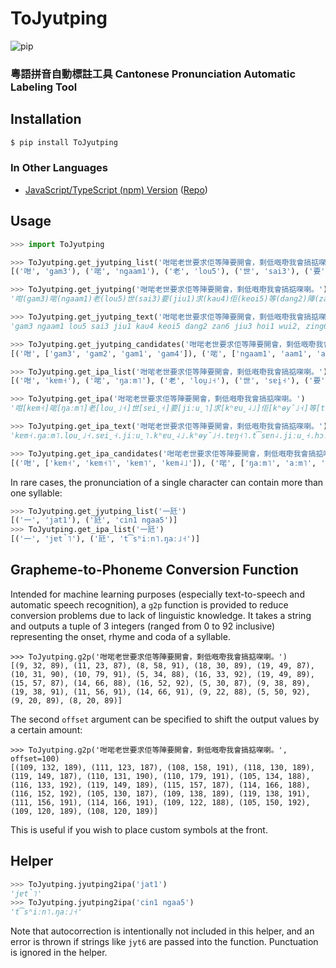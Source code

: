 # ToJyutping

![pip](https://github.com/CanCLID/ToJyutping/workflows/Python%20Package/badge.svg)

### 粵語拼音自動標註工具 Cantonese Pronunciation Automatic Labeling Tool

## Installation

```sh
$ pip install ToJyutping
```

### In Other Languages

- [JavaScript/TypeScript (npm) Version](https://www.npmjs.com/package/to-jyutping) ([Repo](https://github.com/CanCLID/to-jyutping))

## Usage

```python
>>> import ToJyutping

>>> ToJyutping.get_jyutping_list('咁啱老世要求佢等陣要開會，剩低嘅嘢我會搞掂㗎喇。')
[('咁', 'gam3'), ('啱', 'ngaam1'), ('老', 'lou5'), ('世', 'sai3'), ('要', 'jiu1'), ('求', 'kau4'), ('佢', 'keoi5'), ('等', 'dang2'), ('陣', 'zan6'), ('要', 'jiu3'), ('開', 'hoi1'), ('會', 'wui2'), ('，', None), ('剩', 'zing6'), ('低', 'dai1'), ('嘅', 'ge3'), ('嘢', 'je5'), ('我', 'ngo5'), ('會', 'wui5'), ('搞', 'gaau2'), ('掂', 'dim6'), ('㗎', 'gaa3'), ('喇', 'laa3'), ('。', None)]

>>> ToJyutping.get_jyutping('咁啱老世要求佢等陣要開會，剩低嘅嘢我會搞掂㗎喇。')
'咁(gam3)啱(ngaam1)老(lou5)世(sai3)要(jiu1)求(kau4)佢(keoi5)等(dang2)陣(zan6)要(jiu3)開(hoi1)會(wui2)，剩(zing6)低(dai1)嘅(ge3)嘢(je5)我(ngo5)會(wui5)搞(gaau2)掂(dim6)㗎(gaa3)喇(laa3)。'

>>> ToJyutping.get_jyutping_text('咁啱老世要求佢等陣要開會，剩低嘅嘢我會搞掂㗎喇。')
'gam3 ngaam1 lou5 sai3 jiu1 kau4 keoi5 dang2 zan6 jiu3 hoi1 wui2, zing6 dai1 ge3 je5 ngo5 wui5 gaau2 dim6 gaa3 laa3.'

>>> ToJyutping.get_jyutping_candidates('咁啱老世要求佢等陣要開會，剩低嘅嘢我會搞掂㗎喇。')
[('咁', ['gam3', 'gam2', 'gam1', 'gam4']), ('啱', ['ngaam1', 'aam1', 'am1', 'ngam1']), ('老', ['lou5', 'lou2']), ('世', ['sai3', 'sai2']), ('要', ['jiu1', 'jiu3', 'jiu2']), ('求', ['kau4']), ('佢', ['keoi5', 'heoi5']), ('等', ['dang2']), ('陣', ['zan6', 'zan2']), ('要', ['jiu3', 'jiu2', 'jiu1']), ('開', ['hoi1']), ('會', ['wui2', 'wui5', 'wui6', 'wui3', 'kui2', 'kui3', 'kwui2']), ('，', []), ('剩', ['zing6', 'sing6']), ('低', ['dai1']), ('嘅', ['ge3', 'ge2', 'koi2', 'koi3']), ('嘢', ['je5', 'e5']), ('我', ['ngo5', 'o5']), ('會', ['wui5', 'wui6', 'wui2', 'wui3', 'kui2', 'kui3', 'kwui2']), ('搞', ['gaau2']), ('掂', ['dim6', 'dim3', 'dim1']), ('㗎', ['gaa3', 'ga3', 'gaa2', 'gaa1', 'gaa4']), ('喇', ['laa3', 'laa1', 'laak3', 'laa5', 'laat3']), ('。', [])]

>>> ToJyutping.get_ipa_list('咁啱老世要求佢等陣要開會，剩低嘅嘢我會搞掂㗎喇。')
[('咁', 'kɐm˧'), ('啱', 'ŋaːm˥'), ('老', 'lou̯˩˧'), ('世', 'sɐi̯˧'), ('要', 'jiːu̯˥'), ('求', 'kʰɐu̯˨˩'), ('佢', 'kʰɵy̑˩˧'), ('等', 'tɐŋ˧˥'), ('陣', 't͡sɐn˨'), ('要', 'jiːu̯˧'), ('開', 'hɔːi̯˥'), ('會', 'wuːi̯˧˥'), ('，', None), ('剩', 't͡seŋ˨'), ('低', 'tɐi̯˥'), ('嘅', 'kɛː˧'), ('嘢', 'jɛː˩˧'), ('我', 'ŋɔː˩˧'), ('會', 'wuːi̯˩˧'), ('搞', 'kaːu̯˧˥'), ('掂', 'tiːm˨'), ('㗎', 'kaː˧'), ('喇', 'laː˧'), ('。', None)]

>>> ToJyutping.get_ipa('咁啱老世要求佢等陣要開會，剩低嘅嘢我會搞掂㗎喇。')
'咁[kɐm˧]啱[ŋaːm˥]老[lou̯˩˧]世[sɐi̯˧]要[jiːu̯˥]求[kʰɐu̯˨˩]佢[kʰɵy̑˩˧]等[tɐŋ˧˥]陣[t͡sɐn˨]要[jiːu̯˧]開[hɔːi̯˥]會[wuːi̯˧˥]，剩[t͡seŋ˨]低[tɐi̯˥]嘅[kɛː˧]嘢[jɛː˩˧]我[ŋɔː˩˧]會[wuːi̯˩˧]搞[kaːu̯˧˥]掂[tiːm˨]㗎[kaː˧]喇[laː˧]。'

>>> ToJyutping.get_ipa_text('咁啱老世要求佢等陣要開會，剩低嘅嘢我會搞掂㗎喇。')
'kɐm˧.ŋaːm˥.lou̯˩˧.sɐi̯˧.jiːu̯˥.kʰɐu̯˨˩.kʰɵy̑˩˧.tɐŋ˧˥.t͡sɐn˨.jiːu̯˧.hɔːi̯˥.wuːi̯˧˥ | t͡seŋ˨.tɐi̯˥.kɛː˧.jɛː˩˧.ŋɔː˩˧.wuːi̯˩˧.kaːu̯˧˥.tiːm˨.kaː˧.laː˧'

>>> ToJyutping.get_ipa_candidates('咁啱老世要求佢等陣要開會，剩低嘅嘢我會搞掂㗎喇。')
[('咁', ['kɐm˧', 'kɐm˧˥', 'kɐm˥', 'kɐm˨˩']), ('啱', ['ŋaːm˥', 'aːm˥', 'ɐm˥', 'ŋɐm˥']), ('老', ['lou̯˩˧', 'lou̯˧˥']), ('世', ['sɐi̯˧', 'sɐi̯˧˥']), ('要', ['jiːu̯˥', 'jiːu̯˧', 'jiːu̯˧˥']), ('求', ['kʰɐu̯˨˩']), ('佢', ['kʰɵy̑˩˧', 'hɵy̑˩˧']), ('等', ['tɐŋ˧˥']), ('陣', ['t͡sɐn˨', 't͡sɐn˧˥']), ('要', ['jiːu̯˧', 'jiːu̯˧˥', 'jiːu̯˥']), ('開', ['hɔːi̯˥']), ('會', ['wuːi̯˧˥', 'wuːi̯˩˧', 'wuːi̯˨', 'wuːi̯˧', 'kʰuːi̯˧˥', 'kʰuːi̯˧', 'kʷʰuːi̯˧˥']), ('，', []), ('剩', ['t͡seŋ˨', 'seŋ˨']), ('低', ['tɐi̯˥']), ('嘅', ['kɛː˧', 'kɛː˧˥', 'kʰɔːi̯˧˥', 'kʰɔːi̯˧']), ('嘢', ['jɛː˩˧', 'ɛː˩˧']), ('我', ['ŋɔː˩˧', 'ɔː˩˧']), ('會', ['wuːi̯˩˧', 'wuːi̯˨', 'wuːi̯˧˥', 'wuːi̯˧', 'kʰuːi̯˧˥', 'kʰuːi̯˧', 'kʷʰuːi̯˧˥']), ('搞', ['kaːu̯˧˥']), ('掂', ['tiːm˨', 'tiːm˧', 'tiːm˥']), ('㗎', ['kaː˧', 'kɐ˧', 'kaː˧˥', 'kaː˥', 'kaː˨˩']), ('喇', ['laː˧', 'laː˥', 'laːk̚˧', 'laː˩˧', 'laːt̚˧']), ('。', [])]
```

In rare cases, the pronunciation of a single character can contain more than one syllable:

```python
>>> ToJyutping.get_jyutping_list('一瓩')
[('一', 'jat1'), ('瓩', 'cin1 ngaa5')]
>>> ToJyutping.get_ipa_list('一瓩')
[('一', 'jɐt̚˥'), ('瓩', 't͡sʰiːn˥.ŋaː˩˧')]
```

## Grapheme-to-Phoneme Conversion Function

Intended for machine learning purposes (especially text-to-speech and automatic speech recognition), a `g2p` function is provided to reduce conversion problems due to lack of linguistic knowledge. It takes a string and outputs a tuple of 3 integers (ranged from 0 to 92 inclusive) representing the onset, rhyme and coda of a syllable.

```
>>> ToJyutping.g2p('咁啱老世要求佢等陣要開會，剩低嘅嘢我會搞掂㗎喇。')
[(9, 32, 89), (11, 23, 87), (8, 58, 91), (18, 30, 89), (19, 49, 87), (10, 31, 90), (10, 79, 91), (5, 34, 88), (16, 33, 92), (19, 49, 89), (15, 57, 87), (14, 66, 88), (16, 52, 92), (5, 30, 87), (9, 38, 89), (19, 38, 91), (11, 56, 91), (14, 66, 91), (9, 22, 88), (5, 50, 92), (9, 20, 89), (8, 20, 89)]
```

The second `offset` argument can be specified to shift the output values by a certain amount:

```
>>> ToJyutping.g2p('咁啱老世要求佢等陣要開會，剩低嘅嘢我會搞掂㗎喇。', offset=100)
[(109, 132, 189), (111, 123, 187), (108, 158, 191), (118, 130, 189), (119, 149, 187), (110, 131, 190), (110, 179, 191), (105, 134, 188), (116, 133, 192), (119, 149, 189), (115, 157, 187), (114, 166, 188), (116, 152, 192), (105, 130, 187), (109, 138, 189), (119, 138, 191), (111, 156, 191), (114, 166, 191), (109, 122, 188), (105, 150, 192), (109, 120, 189), (108, 120, 189)]
```

This is useful if you wish to place custom symbols at the front.

## Helper

```python
>>> ToJyutping.jyutping2ipa('jat1')
'jɐt̚˥'
>>> ToJyutping.jyutping2ipa('cin1 ngaa5')
't͡sʰiːn˥.ŋaː˩˧'
```

Note that autocorrection is intentionally not included in this helper, and an error is thrown if strings like `jyt6` are passed into the function.
Punctuation is ignored in the helper.
